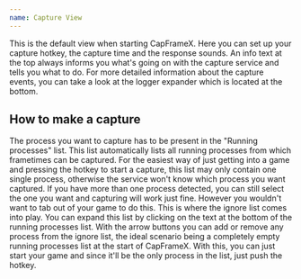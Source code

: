 ```yaml
---
name: Capture View
---
```

 
This is the default view when starting CapFrameX. Here you can set up your capture hotkey, the capture time and the response sounds. An info text at the top always informs you what's going on with the capture service and tells you what to do. For more detailed information about the capture events, you can take a look at the logger expander which is located at the bottom.

## How to make a capture

The process you want to capture has to be present in the "Running processes" list. This list automatically lists all running processes from which frametimes can be captured. For the easiest way of just getting into a game and pressing the hotkey to start a capture, this list may only contain one single process, otherwise the service won't know which process you want captured. If you have more than one process detected, you can still select the one you want and capturing will work just fine. However you wouldn't want to tab out of your game to do this. This is where the ignore list comes into play. You can expand this list by clicking on the text at the bottom of the running processes list. With the arrow buttons you can add or remove any process from the ignore list, the ideal scenario being a completely empty running processes list at the start of CapFrameX. With this, you can just start your game and since it'll be the only process in the list, just push the hotkey.
